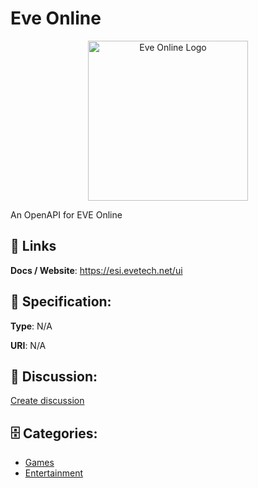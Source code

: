 # Eve Online
<p align="center">
    <img width="256" src="https://raw.githubusercontent.com/apis-list/apis-list/main/apis/eve-online/logo_256x256.png" alt="Eve Online Logo"/>
</p>

An OpenAPI for EVE Online

##  🔗 Links
**Docs / Website**: https://esi.evetech.net/ui

## 🧬 Specification:
**Type**: N/A

**URI**: N/A

## 💬 Discussion:
[Create discussion](https://github.com/apis-list/apis-list/discussions/new)

## 🗄️ Categories:
- [Games](https://github.com/apis-list/apis-list#games)
- [Entertainment](https://github.com/apis-list/apis-list#entertainment)



